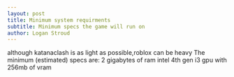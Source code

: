 ```yaml
---
layout: post
title: Minimum system requirments
subtitle: Minimum specs the game will run on
author: Logan Stroud
---
```

although katanaclash is as light as possible,roblox can be heavy
The minimum (estimated) specs are:
2 gigabytes of ram
intel 4th gen i3
gpu with 256mb of vram
